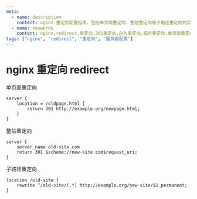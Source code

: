 ```yaml
---
meta:
  - name: description
    content: nginx 重定向配置指南，包括单页面重定向、整站重定向和子路径重定向的实现方法
  - name: keywords
    content: nginx,redirect,重定向,301重定向,永久重定向,临时重定向,单页面重定向,整站重定向
tags: ["nginx", "redirect", "重定向", "服务器配置"]
---
```


# nginx 重定向 redirect



单页面重定向
```nginx
server {
    location = /oldpage.html {
        return 301 http://example.org/newpage.html;
    }
}
```


整站重定向
```nginx
server {
    server_name old-site.com
    return 301 $scheme://new-site.com$request_uri;
}
```


子路径重定向
```nginx
location /old-site {
    rewrite ^/old-site/(.*) http://example.org/new-site/$1 permanent;
}
```


